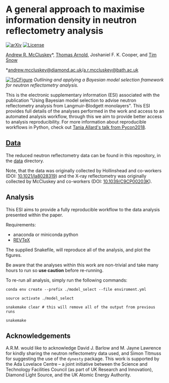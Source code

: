 # A general approach to maximise information density in neutron reflectometry analysis

[![arXiv](https://img.shields.io/badge/arXiv-1910.10581-orange.svg)](https://arxiv.org/abs/1910.10581) [![License](https://img.shields.io/github/license/arm61/lipids_at_airdes.svg?color=lightgrey)](https://github.com/arm61/lipids_at_airdes/blob/master/LICENSE)

[Andrew R. McCluskey](https://orcid.org/0000-0003-3381-5911)&ast;, [Thomas Arnold](https://orcid.org/0000-0001-7196-7831), Joshaniel F. K. Cooper, and [Tim Snow](https://orcid.org/0000-0001-7146-6885)

&ast;[andrew.mccluskey@diamond.ac.uk](mailto:andrew.mccluskey@diamond.ac.uk)/[a.r.mccluskey@bath.ac.uk](mailto:a.r.mccluskey@bath.ac.uk)

[![ToCFigure](https://raw.githubusercontent.com/arm61/bayes_mod/master/toc.png)](https://arxiv.org/abs/1910.10581)
*Outlining and applying a Bayesian model selection framework for neutron reflectometry analysis.*

This is the electronic supplementary information (ESI) associated with the publication "Using Bayesian model selection to advise neutron reflectometry analysis from Langmuir-Blodgett monolayers".
This ESI provides full details of the analyses performed in the work and access to an automated analysis workflow, through this we aim to provide better access to analysis reproducibility.
For more information about reproducible workflows in Python, check out [Tania Allard's talk from Pycon2018](http://bitsandchips.me/Talks/PyCon.html#/title).

## [Data](./data)

The reduced neutron reflectometry data can be found in this repository, in the [data](./data) directory.

Note, that the data was originally collected by Hollinshead and co-workers (DOI: [10.1021/la8028319](https://doi.org/10.1021/la8028319)) and the X-ray reflectometry was originally collected by McCluskey and co-workers (DOI: [10.1039/C9CP00203K](https://doi.org/10.1039/C9CP00203K)).

## Analysis

This ESI aims to provide a fully reproducible workflow to the data analysis presented within the paper.

Requirements:

- anaconda or miniconda python
- [REVTeX](https://journals.aps.org/revtex)

The supplied Snakefile, will reproduce all of the analysis, and plot the figures.
<!---, and build a preprint version of the paper (`paper/paper.pdf`) when run. --->
Be aware that the analyses within this work are non-trivial and take many hours to run so **use caution** before re-running.

To re-run all analysis, simply run the following commands:

```
conda env create --prefix ./model_select --file enviroment.yml

source activate ./model_select

snakemake clear # this will remove all of the output from previous runs

snakemake
```

<!---## [Figures](./paper/figures)

PDF versions of the figures, can be found in the `paper/figures` directory.--->

## Acknowledgements

A.R.M. would like to acknowledge David J. Barlow and M. Jayne Lawrence for kindly sharing the neutron reflectometry data used, and Simon Titmuss for suggesting the use of the `dynesty` package.
This work is supported by the Ada Lovelace Centre – a joint initiative between the Science and Technology Facilities Council (as part of UK Research and Innovation), Diamond Light Source, and the UK Atomic Energy Authority.
